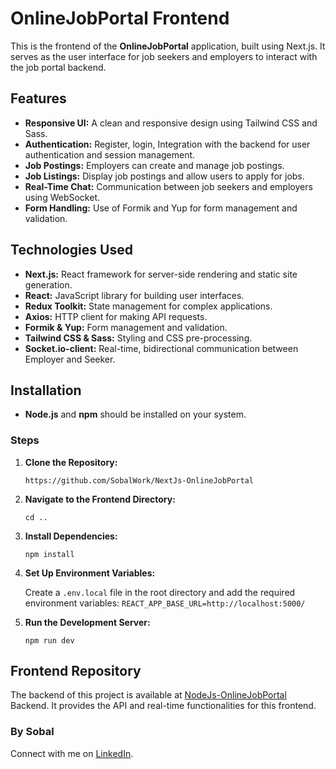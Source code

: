 # OnlineJobPortal Frontend

This is the frontend of the **OnlineJobPortal** application, built using Next.js. It serves as the user interface for job seekers and employers to interact with the job portal backend.

## Features

- **Responsive UI:** A clean and responsive design using Tailwind CSS and Sass.
- **Authentication:** Register, login, Integration with the backend for user authentication and session management.
- **Job Postings:** Employers can create and manage job postings.
- **Job Listings:** Display job postings and allow users to apply for jobs.
- **Real-Time Chat:** Communication between job seekers and employers using WebSocket.
- **Form Handling:** Use of Formik and Yup for form management and validation.

## Technologies Used

- **Next.js:** React framework for server-side rendering and static site generation.
- **React:** JavaScript library for building user interfaces.
- **Redux Toolkit:** State management for complex applications.
- **Axios:** HTTP client for making API requests.
- **Formik & Yup:** Form management and validation.
- **Tailwind CSS & Sass:** Styling and CSS pre-processing.
- **Socket.io-client:** Real-time, bidirectional communication between Employer and Seeker.

## Installation

- **Node.js** and **npm** should be installed on your system.

### Steps

1.  **Clone the Repository:**

    `https://github.com/SobalWork/NextJs-OnlineJobPortal`

2.  **Navigate to the Frontend Directory:**

    `cd ..`

3.  **Install Dependencies:**

    `npm install`

4.  **Set Up Environment Variables:**

    Create a `.env.local` file in the root directory and add the required environment variables:
    `REACT_APP_BASE_URL=http://localhost:5000/`

5.  **Run the Development Server:**

    `npm run dev`

## Frontend Repository

The backend of this project is available at [NodeJs-OnlineJobPortal](https://github.com/SobalWork/NodeJs-OnlineJobPortal) Backend. It provides the API and real-time functionalities for this frontend.

### By Sobal

Connect with me on [LinkedIn](https://www.linkedin.com/in/sobal-tariq-308316204/).

